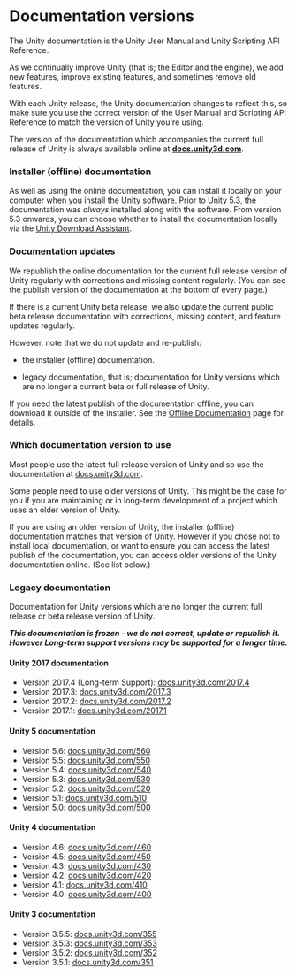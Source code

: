 # Documentation versions

The Unity documentation is the Unity User Manual and Unity Scripting API Reference.

As we continually improve Unity (that is; the Editor and the engine), we add new features, improve existing features, and sometimes remove old features.

With each Unity release, the Unity documentation changes to reflect this,  so make sure you use the correct version of the User Manual and Scripting API Reference to match the version of Unity you're using.

The version of the documentation which accompanies the current full release of Unity is always available online at **[docs.unity3d.com](https://docs.unity3d.com/)**. 

### Installer (offline) documentation
As well as using the online documentation, you can install it locally on your computer when you install the Unity software. Prior to Unity 5.3, the documentation was *always* installed along with the software. From version 5.3 onwards, you can choose whether to install the documentation locally via the [Unity Download Assistant](InstallingUnity).

### Documentation updates
We republish the online documentation for the current full release version of Unity regularly with corrections and missing content regularly. (You can see the publish version of the documentation at the bottom of every page.)

If there is a current Unity beta release, we also update the current public beta release documentation with corrections, missing content, and feature updates regularly.

However, note that we do not update and re-publish:

* the installer (offline) documentation.

* legacy documentation, that is; documentation for Unity versions which are no longer a current beta or full release of Unity.

If you need the latest publish of the documentation offline, you can download it outside of the installer. See the [Offline Documentation](OfflineDocumentation) page for details.


### Which documentation version to use

Most people use the latest full release version of Unity and so use the documentation at [docs.unity3d.com](https://docs.unity3d.com).

Some people need to use older versions of Unity. This might be the case for you if you are maintaining or in long-term development of a project which uses an older version of Unity.

If you are using an older version of Unity, the installer (offline) documentation matches that version of Unity. However if you chose not to install local documentation, or want to ensure you can access the latest publish of the documentation, you can access older versions of the Unity documentation online. (See list below.)

### Legacy documentation

Documentation for Unity versions which are no longer the current full release or beta release version of Unity. 

***This documentation is frozen - we do not correct, update or republish it. However Long-term support versions may be supported for a longer time.***

#### Unity 2017 documentation

* Version 2017.4 (Long-term Support): [docs.unity3d.com/2017.4](https://docs.unity3d.com/2017.4/Documentation/Manual/index.html)
* Version 2017.3: [docs.unity3d.com/2017.3](https://docs.unity3d.com/2017.3/Documentation/Manual/index.html)
* Version 2017.2: [docs.unity3d.com/2017.2](https://docs.unity3d.com/2017.2/Documentation/Manual/index.html)
* Version 2017.1: [docs.unity3d.com/2017.1](https://docs.unity3d.com/2017.1/Documentation/Manual/index.html)

#### Unity 5 documentation

* Version 5.6: [docs.unity3d.com/560](https://docs.unity3d.com/560)
* Version 5.5: [docs.unity3d.com/550](https://docs.unity3d.com/550)
* Version 5.4: [docs.unity3d.com/540](https://docs.unity3d.com/540)
* Version 5.3: [docs.unity3d.com/530](https://docs.unity3d.com/530)
* Version 5.2: [docs.unity3d.com/520](https://docs.unity3d.com/520)
* Version 5.1: [docs.unity3d.com/510](https://docs.unity3d.com/510)
* Version 5.0: [docs.unity3d.com/500](https://docs.unity3d.com/500)

#### Unity 4 documentation

* Version 4.6: [docs.unity3d.com/460](https://docs.unity3d.com/460)
* Version 4.5: [docs.unity3d.com/450](https://docs.unity3d.com/450)
* Version 4.3: [docs.unity3d.com/430](https://docs.unity3d.com/430)
* Version 4.2: [docs.unity3d.com/420](https://docs.unity3d.com/420)
* Version 4.1: [docs.unity3d.com/410](https://docs.unity3d.com/410)
* Version 4.0: [docs.unity3d.com/400](https://docs.unity3d.com/400)

#### Unity 3 documentation

* Version 3.5.5: [docs.unity3d.com/355](https://docs.unity3d.com/355)
* Version 3.5.3: [docs.unity3d.com/353](https://docs.unity3d.com/353)
* Version 3.5.2: [docs.unity3d.com/352](https://docs.unity3d.com/352)
* Version 3.5.1: [docs.unity3d.com/351](https://docs.unity3d.com/351)




